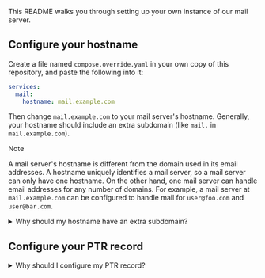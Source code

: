 This README walks you through setting up your own instance of our mail server.

## Configure your hostname

Create a file named `compose.override.yaml` in your own copy of this repository, and paste the following into it:

```yaml
services:
  mail:
    hostname: mail.example.com
```

Then change `mail.example.com` to your mail server's hostname. Generally, your hostname should include an extra subdomain (like `mail.` in `mail.example.com`).

> [!NOTE]
>
> A mail server's hostname is different from the domain used in its email addresses. A hostname uniquely identifies a mail server, so a mail server can only have one hostname. On the other hand, one mail server can handle email addresses for any number of domains. For example, a mail server at `mail.example.com` can be configured to handle mail for `user@foo.com` and `user@bar.com`.

<details>
  <summary>Why should my hostname have an extra subdomain?</summary>

  > This mail server is configured to automatically remove the first component of your hostname to determine the default domain for the mail server's addresses. For example, if the hostname is `mail.example.com`, the default domain will be `example.com`. If the hostname is `abc.x.y.z`, the default domain will be `x.y.z`. If the hostname is `example.com`, the default domain will be `com`, which is invalid.
  >
  > Currently, the default domain is used
  >
  > * in the sender address of internally generated mail. For example, if `example.com` is the default domain, error messages can come from `root@example.com`.
  > * when logging into your mail server. For example, you can use the login name `user` rather than specifying a full address. When the domain part (`@example.com`) in the login name is omitted, the server automatically uses the default domain, logging you in as `user@example.com`.
  >
  > It's not strictly necessary to include an extra subdomain in your hostname, but if you don't, you'll need to set `mydomain = $myhostname` in `etc/postfix/main.cf` to prevent the hostname's first component from being automatically removed. Note that doing this may cause difficulty [configuring your PTR record](#configure-your-ptr-record) if your domain points to something other than your mail server, such as a separate web server or a proxy like Cloudflare. If your domain's DNS A record doesn't point to your mail server directly, you won't be able to create a PTR record, because PTR records require your domain's A record to point to the same IP address used in the PTR record.
</details>

## Configure your PTR record

<details>
  <summary>Why should I configure my PTR record?</summary>

  > PTR records aren't strictly necessary, but they can help increase the deliverability of your mail. Mail from servers without a PTR record is sometimes marked as spam or rejected entirely. Popular email providers (including Google and Yahoo) also require a PTR record for mail servers that exceed a certain mail frequency threshold.
</details>
